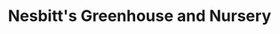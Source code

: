 ---
title: "Nesbitt's Greenhouse and Nursery"
url: /gatineau/nesbitts-greenhouse-and-nursery/
shop: garden centre
---